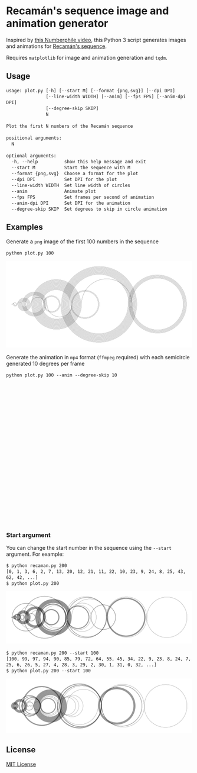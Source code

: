 # Recamán's sequence image and animation generator

Inspired by [this Numberphile video](https://www.youtube.com/watch?v=FGC5TdIiT9U), this Python 3 script generates images and animations for [Recamán's sequence](https://oeis.org/A005132).

Requires `matplotlib` for image and animation generation and `tqdm`.

## Usage

```
usage: plot.py [-h] [--start M] [--format {png,svg}] [--dpi DPI]
               [--line-width WIDTH] [--anim] [--fps FPS] [--anim-dpi DPI]
               [--degree-skip SKIP]
               N

Plot the first N numbers of the Recamán sequence

positional arguments:
  N

optional arguments:
  -h, --help          show this help message and exit
  --start M           Start the sequence with M
  --format {png,svg}  Choose a format for the plot
  --dpi DPI           Set DPI for the plot
  --line-width WIDTH  Set line width of circles
  --anim              Animate plot
  --fps FPS           Set frames per second of animation
  --anim-dpi DPI      Set DPI for the animation
  --degree-skip SKIP  Set degrees to skip in circle animation
```

## Examples

Generate a `png` image of the first 100 numbers in the sequence
```
python plot.py 100
```
![Plot](examples/recaman_100_start_0.png)

Generate the animation in `mp4` format (`ffmpeg` required) with each semicircle generated 10 degrees per frame
```
python plot.py 100 --anim --degree-skip 10
```
[![Animation](examples/recaman_100_start_0.gif)](examples/recaman_100_start_0.mp4)

### Start argument
You can change the start number in the sequence using the `--start` argument. For example:
```
$ python recaman.py 200
[0, 1, 3, 6, 2, 7, 13, 20, 12, 21, 11, 22, 10, 23, 9, 24, 8, 25, 43, 62, 42, ...]
$ python plot.py 200
```
![Start at 0](examples/recaman_200_start_0.png)

```
$ python recaman.py 200 --start 100
[100, 99, 97, 94, 90, 85, 79, 72, 64, 55, 45, 34, 22, 9, 23, 8, 24, 7, 25, 6, 26, 5, 27, 4, 28, 3, 29, 2, 30, 1, 31, 0, 32, ...]
$ python plot.py 200 --start 100
```
![Start at 100](examples/recaman_200_start_100.png)

## License

[MIT License](LICENSE)